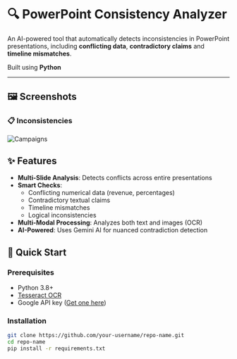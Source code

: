# 🔍 PowerPoint Consistency Analyzer

An AI-powered tool that automatically detects inconsistencies in PowerPoint presentations, including **conflicting data**, **contradictory claims** and **timeline mismatches**.

Built using **Python**

---

## 🖼️ Screenshots

### 📋 Inconsistencies
![Campaigns](.screenshots/Screenshot_2.png)


## ✨ Features

- **Multi-Slide Analysis**: Detects conflicts across entire presentations
- **Smart Checks**:
  - Conflicting numerical data (revenue, percentages)
  - Contradictory textual claims
  - Timeline mismatches
  - Logical inconsistencies
- **Multi-Modal Processing**: Analyzes both text and images (OCR)
- **AI-Powered**: Uses Gemini AI for nuanced contradiction detection

## 🚀 Quick Start

### Prerequisites
- Python 3.8+
- [Tesseract OCR](https://github.com/tesseract-ocr/tesseract)
- Google API key ([Get one here](https://aistudio.google.com/app/apikey))

### Installation
```bash
git clone https://github.com/your-username/repo-name.git
cd repo-name
pip install -r requirements.txt
